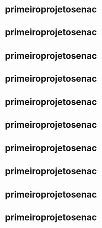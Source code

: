 # primeiroprojetosenac
# primeiroprojetosenac
# primeiroprojetosenac
# primeiroprojetosenac
# primeiroprojetosenac
# primeiroprojetosenac
# primeiroprojetosenac
# primeiroprojetosenac
# primeiroprojetosenac
# primeiroprojetosenac
